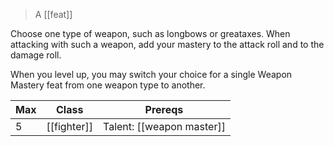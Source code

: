 > A [[feat]]

Choose one type of weapon, such as longbows or greataxes. When attacking with such a weapon, add your mastery to the attack roll and to the damage roll. 

When you level up, you may switch your choice for a single Weapon Mastery feat from one weapon type to another.

| Max | Class       | Prereqs                   |
| --- | ----------- | ------------------------- |
| 5   | [[fighter]] | Talent: [[weapon master]] |
